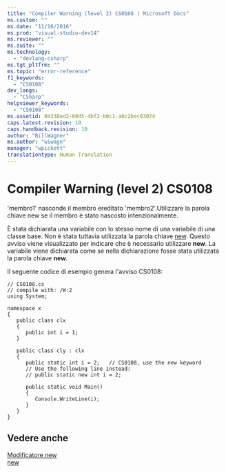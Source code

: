 ```yaml
---
title: "Compiler Warning (level 2) CS0108 | Microsoft Docs"
ms.custom: ""
ms.date: "11/16/2016"
ms.prod: "visual-studio-dev14"
ms.reviewer: ""
ms.suite: ""
ms.technology: 
  - "devlang-csharp"
ms.tgt_pltfrm: ""
ms.topic: "error-reference"
f1_keywords: 
  - "CS0108"
dev_langs: 
  - "CSharp"
helpviewer_keywords: 
  - "CS0108"
ms.assetid: 04330ed2-80d5-4bf2-b0c1-a0c2bec03074
caps.latest.revision: 10
caps.handback.revision: 10
author: "BillWagner"
ms.author: "wiwagn"
manager: "wpickett"
translationtype: Human Translation
---
```

# Compiler Warning (level 2) CS0108
'membro1' nasconde il membro ereditato 'membro2'.Utilizzare la parola chiave new se il membro è stato nascosto intenzionalmente.  
  
 È stata dichiarata una variabile con lo stesso nome di una variabile di una classe base.  Non è stata tuttavia utilizzata la parola chiave [new](../../../csharp/language-reference/keywords/new.md).  Questo avviso viene visualizzato per indicare che è necessario utilizzare **new**. La variabile viene dichiarata come se nella dichiarazione fosse stata utilizzata la parola chiave **new**.  
  
 Il seguente codice di esempio genera l'avviso CS0108:  
  
```  
// CS0108.cs  
// compile with: /W:2  
using System;  
  
namespace x  
{  
   public class clx  
   {  
      public int i = 1;  
   }  
  
   public class cly : clx  
   {  
      public static int i = 2;   // CS0108, use the new keyword  
      // Use the following line instead:  
      // public static new int i = 2;  
  
      public static void Main()  
      {  
         Console.WriteLine(i);  
      }  
   }  
}  
```  
  
## Vedere anche  
 [Modificatore new](../../../csharp/language-reference/keywords/new-modifier.md)   
 [new](../../../csharp/language-reference/keywords/new.md)